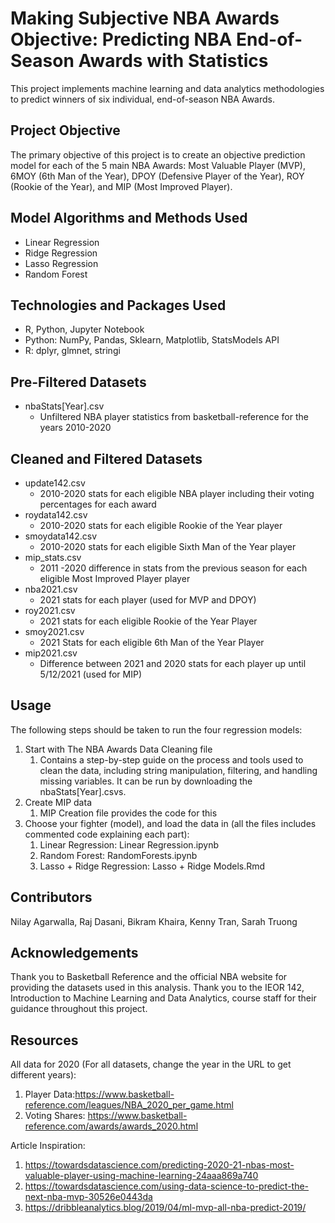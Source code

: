 # Making Subjective NBA Awards Objective: Predicting NBA End-of-Season Awards with Statistics


This project implements machine learning and data analytics methodologies to predict winners of six individual, end-of-season NBA Awards. 


## Project Objective


The primary objective of this project is to create an objective prediction model for each of the 5 main NBA Awards: Most Valuable Player (MVP), 6MOY (6th Man of the Year), DPOY (Defensive Player of the Year), ROY (Rookie of the Year), and MIP (Most Improved Player).


## Model Algorithms and Methods Used
* Linear Regression
* Ridge Regression
* Lasso Regression
* Random Forest


## Technologies and Packages Used
* R, Python, Jupyter Notebook
* Python: NumPy, Pandas, Sklearn, Matplotlib, StatsModels API
* R: dplyr, glmnet, stringi


## Pre-Filtered Datasets 
* nbaStats[Year].csv
   * Unfiltered NBA player statistics from basketball-reference for the years 2010-2020


## Cleaned and Filtered Datasets 
* update142.csv
   * 2010-2020 stats for each eligible NBA player including their voting percentages for each award
* roydata142.csv
   * 2010-2020 stats for each eligible Rookie of the Year player
* smoydata142.csv
   * 2010-2020 stats for each eligible Sixth Man of the Year player
* mip_stats.csv
   * 2011 -2020 difference in stats from the previous season for each eligible Most Improved Player player
* nba2021.csv
   * 2021 stats for each player (used for MVP and DPOY) 
* roy2021.csv
   * 2021 stats for each eligible Rookie of the Year Player
* smoy2021.csv
   * 2021 Stats for each eligible 6th Man of the Year Player
* mip2021.csv
   * Difference between 2021 and 2020 stats for each player up until 5/12/2021 (used for MIP) 


## Usage
The following steps should be taken to run the four regression models:
1. Start with The NBA Awards Data Cleaning file 
   1. Contains a step-by-step guide on the process and tools used to clean the data, including string manipulation, filtering, and handling missing variables. It can be run by downloading the nbaStats[Year].csvs. 
2. Create MIP data 
   1. MIP Creation file provides the code for this 
3. Choose your fighter (model), and load the data in (all the files includes commented code explaining each part): 
   1. Linear Regression: Linear Regression.ipynb
   2. Random Forest: RandomForests.ipynb
   3. Lasso + Ridge Regression: Lasso + Ridge Models.Rmd


## Contributors
Nilay Agarwalla, Raj Dasani, Bikram Khaira, Kenny Tran, Sarah Truong


## Acknowledgements
Thank you to Basketball Reference and the official NBA website for providing the datasets used in this analysis. Thank you to the IEOR 142, Introduction to Machine Learning and Data Analytics, course staff for their guidance throughout this project. 


## Resources
All data for 2020 (For all datasets, change the year in the URL to get different years): 
1. Player Data:https://www.basketball-reference.com/leagues/NBA_2020_per_game.html 
2. Voting Shares: https://www.basketball-reference.com/awards/awards_2020.html


Article Inspiration: 
1. https://towardsdatascience.com/predicting-2020-21-nbas-most-valuable-player-using-machine-learning-24aaa869a740 
2. https://towardsdatascience.com/using-data-science-to-predict-the-next-nba-mvp-30526e0443da 
3. https://dribbleanalytics.blog/2019/04/ml-mvp-all-nba-predict-2019/

